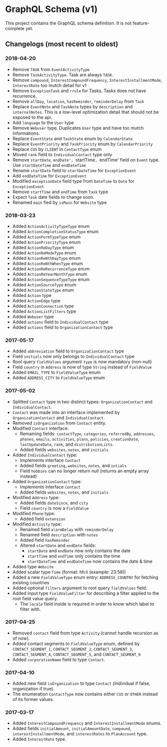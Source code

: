 # GraphQL Schema (v1)

This project contains the GraphQL schema definition. It is not feature-complete yet.


## Changelogs (most recent to oldest)

### 2018-04-20

* Remove `TASK` from `EventActivityType`
* Remove `TaskActivityType`. Task are always `TASK`.
* Remove  `compound`, `InterestCompoundFrequency`, `InterestInstallmentMode`, `InterestRate` too mutch detail for v1
* Remove `ExceptionTask` and `rrule` for Tasks. Tasks does not have recurrence.
* Remove `allDay`, `location`, `hasReminder`, `reminderDelay` from `Task`
* Replace `EventNote` and `TaskNote` types by `description` and `internalNotes`. This is a low-level optimization detail that should not be exposed to the api.
* Add `language` to the `User` type
* Remove `Webuser` type. Duplicates `User` type and have too mutch informations.
* Replace `EventState` and `TaskState` enum by `CalendarState`
* Replace `EventPriority` and `TaskPriority` enum by `CalendarPriority`
* Replace `CUS` by `CLIENT` in `ContactType` enum
* Moved `rank` field to `IndividualContact` type only
* Remove `startDate`, `endDate', `startTime`, `endTime' field on `Event` type. Use `startDateTime` and `endDateTime`
* Rename `startDate` field to `startDateTime` for `ExceptionEvent`
* Add `endDateTime` for `ExceptionEvent`
* Modified `exceptionDate` field type from `DateTime` to `Date` for `ExceptionEvent`
* Remove `startTime` and `endTime` from `Task` type
* Expect `Task` date fields to change soon.
* Renamed `main` fied by `isMain` for `Website` type

### 2018-03-23

* Added `ActionActivityTypeType` enum
* Added `ActionCompletionStatusType` enum
* Added `ActionFormTypeType` enum
* Added `ActionPriorityType` enum
* Added `ActionReDayType` enum
* Added `ActionReModeType` enum
* Added `ActionReNthDayType` enum
* Added `ActionReNthWhenType` enum
* Added `ActionReRecurrenceType` enum
* Added `ActionReYearMonthType` enum
* Added `ActionSequenceTypeType` enum
* Added `ActionSourceType` enum
* Added `ActionStateType` enum
* Added `Action` type
* Added `ActionEdge` type
* Added `ActionConnection` type
* Added `ActionListFilters` type
* Added `Webuser` type
* Added `actions` field to `IndividualContact` type
* Added `actions` field to `OrganizationContact` type

### 2017-05-17

* Added `abbreviation` field to `OrganizationContact` type
* Field `initials` now only belongs to `IndividualContact` type
* Root query `fieldValues` argument `type` is now mandatory (non-null)
* Field `country` in `Address` is now of type `String` instead of `FieldValue`
* Added `EMAIL_TYPE` to `FieldValueType` enum
* Added `ADDRESS_CITY` to `FieldValueType` enum


### 2017-05-02

* Splitted `Contact` type in two distinct types: `OrganizationContact` and `IndividualContact`.
* `Contact` was made into an interface implemented by `OrganizationContact` and `IndividualContact`.
* Removed `isOrganization` from `Contact` entity.
* Modified `Contact` interface:
	- Remaining fields: `contactType`, `categories`, `referredBy`, `addresses`, `phones`, `emails`, `activities`, `plans`, `policies`, `creationDate`, `lastUpdateDate`, `rank`, and `distributionLists`.
	- Added fields `websites`, `notes`, and `initials`
* Added `IndividualContact` type:
	- Implements interface `Contact`
	- Added fields `greeting`, `websites`, `notes`, and `intials`
	- Field `hobbies` can no longer return null (returns an empty array instead)
* Added `OrganizationContact` type:
	- Implements interface `Contact`
	- Added fields `websites`, `notes`, and `initials`
* Modified `Address` type:
	- Added fields `dateSince`, and `city`
	- Field `country` is now a `FieldValue`
* Modified `Phone` type:
	- Added field `extension`
* Modified `Activity` type:
	- Renamed field `alarmDelay` with `reminderDelay`
	- Renamed field `description` with `notes`
	- Added field `hasReminder`
	- Altered `startDate` and `endDate` fields:
		- `startDate` and `endDate` now only contains the date
		- `startTime` and `endTime` only contains the time
		- `startDateTime` and `endDateTime` now contains the date & time
* Added type `Website`
* Added scalar type `Time` (format: hh:ii (example: 23:58))
* Added a new `FieldValueType` enum entry: `ADDRESS_COUNTRY` for fetching existing countries
* Added optional `filters` argument to root query `fieldValues` field. 
* Added input type `FieldValueFilter` for describing a filter applied to the root field value query.
	- The `locale` field inside is required in order to know which label to filter with.


### 2017-04-25

* Removed `contact` field from type `Activity` (cannot handle recursion as of now).
* Added contact segments to `FieldValueType` enum, defined by `CONTACT_SEGMENT_1`, `CONTACT_SEGMENT_2`, `CONTACT_SEGMENT_3`, `CONTACT_SEGMENT_4`, `CONTACT_SEGMENT_5`, and `CONTACT_SEGMENT_6`
* Added `corporationName` field to type `Contact`.

### 2017-04-10

* Added new field `isOrganization` to type `Contact` (individual if false, organization if true).
* The enumeration `ContactType` now contains either `CUS` or `OTHER` instead of its former values.

### 2017-03-17

* Added `InterestCompoundFrequency` and `InterestInstallmentMode` enums.
* Added fields `initialAmount`, `initialAmountDate`, `compound`, `interestInstallmentMode`, and `interestRates` to `PlanAccount` type.
* Added `InterestRate` type.


